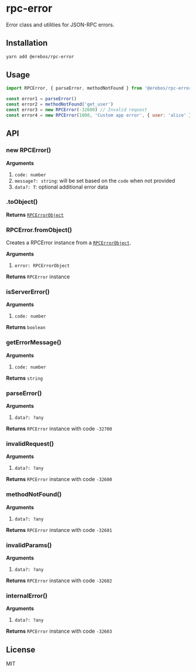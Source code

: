 # rpc-error

Error class and utilities for JSON-RPC errors.

## Installation

```sh
yarn add @erebos/rpc-error
```

## Usage

```js
import RPCError, { parseError, methodNotFound } from '@erebos/rpc-error'

const error1 = parseError()
const error2 = methodNotFound('get_user')
const error3 = new RPCError(-32600) // Invalid request
const error4 = new RPCError(1000, 'Custom app error', { user: 'alice' })
```

## API

### new RPCError()

**Arguments**

1.  `code: number`
1.  `message?: string`: will be set based on the `code` when not provided
1.  `data?: T`: optional additional error data

### .toObject()

**Returns** [`RPCErrorObject`](../rpc-base#rpcerrorobject)

### RPCError.fromObject()

Creates a RPCError instance from a [`RPCErrorObject`](../rpc-base#rpcerrorobject).

**Arguments**

1.  `error: RPCErrorObject`

**Returns** `RPCError` instance

### isServerError()

**Arguments**

1.  `code: number`

**Returns** `boolean`

### getErrorMessage()

**Arguments**

1.  `code: number`

**Returns** `string`

### parseError()

**Arguments**

1.  `data?: ?any`

**Returns** `RPCError` instance with code `-32700`

### invalidRequest()

**Arguments**

1.  `data?: ?any`

**Returns** `RPCError` instance with code `-32600`

### methodNotFound()

**Arguments**

1.  `data?: ?any`

**Returns** `RPCError` instance with code `-32601`

### invalidParams()

**Arguments**

1.  `data?: ?any`

**Returns** `RPCError` instance with code `-32602`

### internalError()

**Arguments**

1.  `data?: ?any`

**Returns** `RPCError` instance with code `-32603`

## License

MIT
